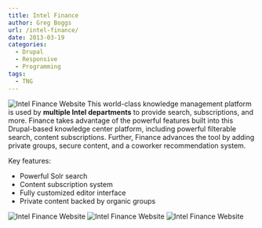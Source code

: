 ```yaml
---
title: Intel Finance
author: Greg Boggs
url: /intel-finance/
date: 2013-03-19
categories:
  - Drupal
  - Responsive
  - Programming
tags:
  - TNG
---
```

<img src="/portfolio/intel-finance_1.jpg" alt="Intel Finance Website" />
This world-class knowledge management platform is used by <strong>multiple Intel departments</strong> to provide search,
subscriptions, and more<!--more-->. Finance takes advantage of the powerful features built into this Drupal-based knowledge
center platform, including powerful filterable search, content subscriptions. Further, Finance advances the tool by adding
private groups, secure content, and a coworker recommendation system.

Key features:

  * Powerful Solr search
  * Content subscription system
  * Fully customized editor interface
  * Private content backed by organic groups
  
<img src="/portfolio/intel-finance_2.jpg" alt="Intel Finance Website" />

<img src="/portfolio/intel-finance_3.png" alt="Intel Finance Website" />

<img src="/portfolio/intel-finance_4.png" alt="Intel Finance Website" />